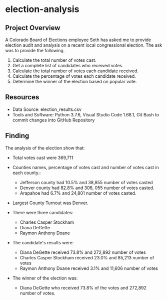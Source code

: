 # election-analysis

## Project Overview
A Colorado Board of Elections employee Seth has asked me to provide election audit and analysis on a recent local congressional election. The ask was to provide the following.

1. Calculate the total number of votes cast.
2. Get a complete list of candidates who received votes.
3. Calculate the total number of votes each candidate received.
4. Calculate the percentage of votes each candidate received.
5. Determine the winner of the election based on popular vote.


## Resources
- Data Source: election_results.csv
- Tools and Software: Python 3.7.6, Visual Studio Code 1.68.1, Git Bash to commit changes into GitHub Repository

## Finding
The analysis of the election show that:
- Total votes cast were 369,711

- Counties names, percentage of votes cast and number of votes cast in each county.:
  - Jefferson county had 10.5% and 38,855 number of votes casted
  - Denver county had 82.8% and 306, 055 number of votes casted.
  - Arapahoe had 6.7% and 24,801 number of votes casted.
  
- Largest County Turnout was Denver.
  
- There were three candidates:
  - Charles Casper Stockham
  - Diana DeGette
  - Raymon Anthony Doane
  
- The candidate's results were:
  - Diana DeGette received 73.8% and 272,892 number of votes
  - Charles Casper Stockham received 23.0% and 85,213 number of votes
  - Raymon Anthony Doane received 3.1% and 11,606 number of votes
  
- The winner of the election was:
  - Diana DeGette who received 73.8% of the votes and 272,892 number of votes.
  

  
  

